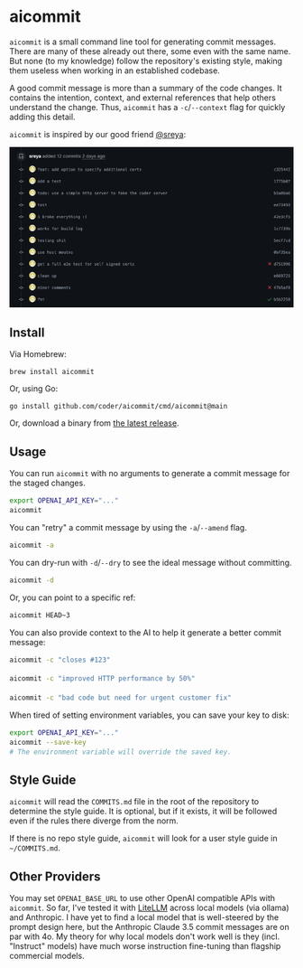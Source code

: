 # aicommit

`aicommit` is a small command line tool for generating commit messages. There
are many of these already out there, some even with the same name. But none
(to my knowledge) follow the repository's existing style, making
them useless when working in an established codebase.

A good commit message is more than a summary of the code changes. It contains
the intention, context, and external references that help others understand the
change. Thus, `aicommit` has a `-c`/`--context` flag for quickly adding
this detail.

`aicommit` is inspired by our good friend [@sreya](https://github.com/sreya):

![sreya-log](./img/sreya-log.png)


## Install

Via Homebrew:
```
brew install aicommit
```

Or, using Go:

```
go install github.com/coder/aicommit/cmd/aicommit@main
```

Or, download a binary from [the latest release](https://github.com/coder/aicommit/releases).

## Usage

You can run `aicommit` with no arguments to generate a commit message for the
staged changes.

```bash
export OPENAI_API_KEY="..."
aicommit
```

You can "retry" a commit message by using the `-a`/`--amend` flag.

```bash
aicommit -a
```

You can dry-run with `-d`/`--dry` to see the ideal message without committing.

```bash
aicommit -d
```

Or, you can point to a specific ref:

```bash
aicommit HEAD~3
```

You can also provide context to the AI to help it generate a better commit message:

```bash
aicommit -c "closes #123"

aicommit -c "improved HTTP performance by 50%"

aicommit -c "bad code but need for urgent customer fix"
```

When tired of setting environment variables, you can save your key to disk:

```bash
export OPENAI_API_KEY="..."
aicommit --save-key
# The environment variable will override the saved key.
```

## Style Guide

`aicommit` will read the `COMMITS.md` file in the root of the repository to
determine the style guide. It is optional, but if it exists, it will be followed
even if the rules there diverge from the norm.

If there is no repo style guide, `aicommit` will look for a user style guide
in `~/COMMITS.md`.

## Other Providers

You may set `OPENAI_BASE_URL` to use other OpenAI compatible APIs with `aicommit`.
So far, I've tested it with [LiteLLM](https://github.com/BerriAI/litellm) across
local models (via ollama) and Anthropic. I have yet to find a local model
that is well-steered by the prompt design here, but the Anthropic Claude 3.5
commit messages are on par with 4o. My theory for why local models don't work well
is they (incl. "Instruct" models) have much worse instruction fine-tuning
than flagship commercial models.